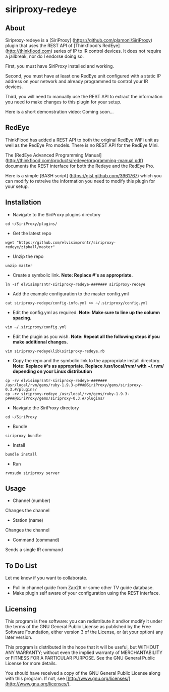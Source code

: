 siriproxy-redeye
================

About
-----
Siriproxy-redeye is a [SiriProxy] (https://github.com/plamoni/SiriProxy) plugin that uses the REST API of [Thinkflood's RedEye] (http://thinkflood.com) series of IP to IR control devices.  It does not require a jailbreak, nor do I endorse doing so.

First, you must have SiriProxy installed and working.  

Second, you must have at least one RedEye unit configured with a static IP address on your network and already programmed to control your IR devices.   

Third, you will need to manually use the REST API to extract the information you need to make changes to this plugin for your setup.  

Here is a short demonstration video: Coming soon…   

RedEye
------

ThinkFlood has added a REST API to both the original RedEye WiFi unit as well as the RedEye Pro models.   There is no REST API for the RedEye Mini. 

The [RedEye Advanced Programming Manual] (http://thinkflood.com/products/redeye/programming-manual.pdf) documents the REST interface for both the Redeye and the RedEye Pro.    

Here is a simple [BASH script] (https://gist.github.com/3961767) which you can modify to retreive the information you need to modify this plugin for your setup.  

Installation
------------

- Navigate to the SiriProxy plugins directory  

`cd ~/SiriProxy/plugins/`

- Get the latest repo   

`wget "https://github.com/elvisimprsntr/siriproxy-redeye/zipball/master"`

- Unzip the repo  

`unzip master`

- Create a symbolic link. **Note: Replace #'s as appropriate.**  

`ln -sf elvisimprsntr-siriproxy-redeye-####### siriproxy-redeye`

- Add the example configuration to the master config.yml  

`cat siriproxy-redeye/config-info.yml >> ~/.siriproxy/config.yml`

- Edit the config.yml as required.     **Note: Make sure to line up the column spacing.**

`vim ~/.siriproxy/config.yml`

- Edit the plugin as you wish.  **Note: Repeat all the following steps if you make additional changes.**    

`vim siriproxy-redeye\lib\siriproxy-redeye.rb`

- Copy the repo and the symbolic link to the appropriate install directory.  **Note: Replace #'s as appropriate.  Replace /usr/local/rvm/ with ~/.rvm/ depending on your Linux distribution**     

`cp -rv elvisimprsntr-siriproxy-redeye-####### /usr/local/rvm/gems/ruby-1.9.3-p###@SiriProxy/gems/siriproxy-0.3.#/plugins/`    
`cp -rv siriproxy-redeye /usr/local/rvm/gems/ruby-1.9.3-p###@SiriProxy/gems/siriproxy-0.3.#/plugins/`    

- Navigate the SiriProxy directory  

`cd ~/SiriProxy`

- Bundle  

`siriproxy bundle`

- Install  

`bundle install`

- Run  

`rvmsudo siriproxy server`

Usage
-----

- Channel (number)

Changes the channel

- Station (name)

Changes the channel

- Command (command)

Sends a single IR command

To Do List
----------

Let me know if you want to collaborate.   

- Pull in channel guide from Zap2It or some other TV guide database.
- Make plugin self aware of your configuration using the REST interface.


Licensing
---------

This program is free software: you can redistribute it and/or modify it under the terms of the GNU General Public License as published by the Free Software Foundation, either version 3 of the License, or (at your option) any later version.

This program is distributed in the hope that it will be useful, but WITHOUT ANY WARRANTY; without even the implied warranty of MERCHANTABILITY or FITNESS FOR A PARTICULAR PURPOSE.  See the GNU General Public License for more details.

You should have received a copy of the GNU General Public License along with this program.  If not, see [http://www.gnu.org/licenses/](http://www.gnu.org/licenses/).

